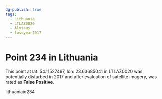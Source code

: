 ```yaml
---
dg-publish: true
tags:
  - Lithuania
  - LTLAZ0020
  - Alytaus
  - lossyear2017
---
```


# Point 234 in Lithuania

This point at lat: 54.11527497, lon: 23.63685041 in LTLAZ0020 was potentially disturbed in 2017 and after evaluation of satellite imagery, was rated as **False Positive**.



lithuaniaid234